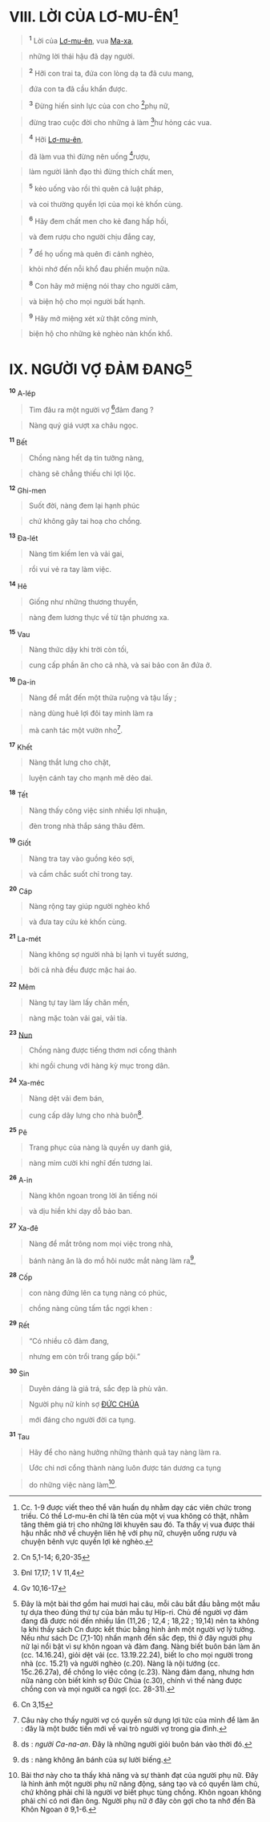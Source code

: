 # VIII. LỜI CỦA LƠ-MU-ÊN[^1]

> <sup><b>1</b></sup> Lời của [Lơ-mu-ên](), vua [Ma-xa](),
>


> những lời thái hậu đã dạy người.
>


> <sup><b>2</b></sup> Hỡi con trai ta, đứa con lòng dạ ta đã cưu mang,
>


> đứa con ta đã cầu khẩn được.
>


> <sup><b>3</b></sup> Đừng hiến sinh lực của con cho [^1*]phụ nữ,
>


> đừng trao cuộc đời cho những ả làm [^2*]hư hỏng các vua.
>


> <sup><b>4</b></sup> Hỡi [Lơ-mu-ên](),
>


> đã làm vua thì đừng nên uống [^3*]rượu,
>


> làm người lãnh đạo thì đừng thích chất men,
>


> <sup><b>5</b></sup> kẻo uống vào rồi thì quên cả luật pháp,
>


> và coi thường quyền lợi của mọi kẻ khốn cùng.
>


> <sup><b>6</b></sup> Hãy đem chất men cho kẻ đang hấp hối,
>


> và đem rượu cho người chịu đắng cay,
>


> <sup><b>7</b></sup> để họ uống mà quên đi cảnh nghèo,
>


> khỏi nhớ đến nỗi khổ đau phiền muộn nữa.
>


> <sup><b>8</b></sup> Con hãy mở miệng nói thay cho người câm,
>


> và biện hộ cho mọi người bất hạnh.
>


> <sup><b>9</b></sup> Hãy mở miệng xét xử thật công minh,
>


> biện hộ cho những kẻ nghèo nàn khốn khổ.
>


# IX. NGƯỜI VỢ ĐẢM ĐANG[^2]
<sup><b>10</b></sup> A-lép


> Tìm đâu ra một người vợ [^4*]đảm đang ?
>


> Nàng quý giá vượt xa châu ngọc.
>

<sup><b>11</b></sup> Bết


> Chồng nàng hết dạ tin tưởng nàng,
>


> chàng sẽ chẳng thiếu chi lợi lộc.
>

<sup><b>12</b></sup> Ghi-men


> Suốt đời, nàng đem lại hạnh phúc
>


> chứ không gây tai hoạ cho chồng.
>

<sup><b>13</b></sup> Đa-lét


> Nàng tìm kiếm len và vải gai,
>


> rồi vui vẻ ra tay làm việc.
>

<sup><b>14</b></sup> Hê


> Giống như những thương thuyền,
>


> nàng đem lương thực về từ tận phương xa.
>

<sup><b>15</b></sup> Vau


> Nàng thức dậy khi trời còn tối,
>


> cung cấp phần ăn cho cả nhà, và sai bảo con ăn đứa ở.
>

<sup><b>16</b></sup> Da-in


> Nàng để mắt đến một thửa ruộng và tậu lấy ;
>


> nàng dùng huê lợi đôi tay mình làm ra
>


> mà canh tác một vườn nho[^3].
>

<sup><b>17</b></sup> Khết


> Nàng thắt lưng cho chặt,
>


> luyện cánh tay cho mạnh mẽ dẻo dai.
>

<sup><b>18</b></sup> Tết


> Nàng thấy công việc sinh nhiều lợi nhuận,
>


> đèn trong nhà thắp sáng thâu đêm.
>

<sup><b>19</b></sup> Giốt


> Nàng tra tay vào guồng kéo sợi,
>


> và cầm chắc suốt chỉ trong tay.
>

<sup><b>20</b></sup> Cáp


> Nàng rộng tay giúp người nghèo khổ
>


> và đưa tay cứu kẻ khốn cùng.
>

<sup><b>21</b></sup> La-mét


> Nàng không sợ người nhà bị lạnh vì tuyết sương,
>


> bởi cả nhà đều được mặc hai áo.
>

<sup><b>22</b></sup> Mêm


> Nàng tự tay làm lấy chăn mền,
>


> nàng mặc toàn vải gai, vải tía.
>

<sup><b>23</b></sup> [Nun]()


> Chồng nàng được tiếng thơm nơi cổng thành
>


> khi ngồi chung với hàng kỳ mục trong dân.
>

<sup><b>24</b></sup> Xa-méc


> Nàng dệt vải đem bán,
>


> cung cấp dây lưng cho nhà buôn[^4].
>

<sup><b>25</b></sup> Pê


> Trang phục của nàng là quyền uy danh giá,
>


> nàng mỉm cười khi nghĩ đến tương lai.
>

<sup><b>26</b></sup> A-in


> Nàng khôn ngoan trong lời ăn tiếng nói
>


> và dịu hiền khi dạy dỗ bảo ban.
>

<sup><b>27</b></sup> Xa-đê


> Nàng để mắt trông nom mọi việc trong nhà,
>


> bánh nàng ăn là do mồ hôi nước mắt nàng làm ra[^5],
>

<sup><b>28</b></sup> Cốp


> con nàng đứng lên ca tụng nàng có phúc,
>


> chồng nàng cũng tấm tắc ngợi khen :
>

<sup><b>29</b></sup> Rết


> “Có nhiều cô đảm đang,
>


> nhưng em còn trổi trang gấp bội.”
>

<sup><b>30</b></sup> Sin


> Duyên dáng là giả trá, sắc đẹp là phù vân.
>


> Người phụ nữ kính sợ [ĐỨC CHÚA]()
>


> mới đáng cho người đời ca tụng.
>

<sup><b>31</b></sup> Tau


> Hãy để cho nàng hưởng những thành quả tay nàng làm ra.
>


> Ước chi nơi cổng thành nàng luôn được tán dương ca tụng
>


> do những việc nàng làm[^6].
>

[^1]: Cc. 1-9 được viết theo thể văn huấn dụ nhằm dạy các viên chức trong triều. Có thể Lơ-mu-ên chỉ là tên của một vị vua không có thật, nhằm tăng thêm giá trị cho những lời khuyên sau đó. Ta thấy vị vua được thái hậu nhắc nhở về chuyện liên hệ với phụ nữ, chuyện uống rượu và chuyện bênh vực quyền lợi kẻ nghèo.
[^2]: Đây là một bài thơ gồm hai mươi hai câu, mỗi câu bắt đầu bằng một mẫu tự dựa theo đúng thứ tự của bản mẫu tự Híp-ri. Chủ đề người vợ đảm đang đã được nói đến nhiều lần (11,26 ; 12,4 ; 18,22 ; 19,14) nên ta không lạ khi thấy sách Cn được kết thúc bằng hình ảnh một người vợ lý tưởng. Nếu như sách Dc (7,1-10) nhấn mạnh đến sắc đẹp, thì ở đây người phụ nữ lại nổi bật vì sự khôn ngoan và đảm đang. Nàng biết buôn bán làm ăn (cc. 14.16.24), giỏi dệt vải (cc. 13.19.22.24), biết lo cho mọi người trong nhà (cc. 15.21) và người nghèo (c.20). Nàng là nội tướng (cc. 15c.26.27a), để chồng lo việc công (c.23). Nàng đảm đang, nhưng hơn nữa nàng còn biết kính sợ Đức Chúa (c.30), chính vì thế nàng được chồng con và mọi người ca ngợi (cc. 28-31).
[^3]: Câu này cho thấy người vợ có quyền sử dụng lợi tức của mình để làm ăn : đây là một bước tiến mới về vai trò người vợ trong gia đình.
[^4]: ds : *người Ca-na-an*. Đây là những người giỏi buôn bán vào thời đó.
[^5]: ds : nàng không ăn bánh của sự lười biếng.
[^6]: Bài thơ này cho ta thấy khả năng và sự thành đạt của người phụ nữ. Đây là hình ảnh một người phụ nữ năng động, sáng tạo và có quyền làm chủ, chứ không phải chỉ là người vợ biết phục tùng chồng. Khôn ngoan không phải chỉ có nơi đàn ông. Người phụ nữ ở đây còn gợi cho ta nhớ đến Bà Khôn Ngoan ở 9,1-6.
[^1*]: Cn 5,1-14; 6,20-35
[^2*]: Đnl 17,17; 1 V 11,4
[^3*]: Gv 10,16-17
[^4*]: Cn 3,15